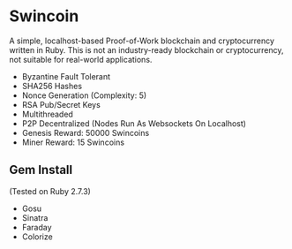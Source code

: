 # Swincoin
A simple, localhost-based Proof-of-Work blockchain and cryptocurrency written in Ruby. This is not an industry-ready blockchain or cryptocurrency, not suitable for real-world applications.
* Byzantine Fault Tolerant
* SHA256 Hashes
* Nonce Generation (Complexity: 5)
* RSA Pub/Secret Keys
* Multithreaded
* P2P Decentralized (Nodes Run As Websockets On Localhost)
* Genesis Reward: 50000 Swincoins
* Miner Reward: 15 Swincoins

## Gem Install
(Tested on Ruby 2.7.3)
* Gosu
* Sinatra
* Faraday
* Colorize
